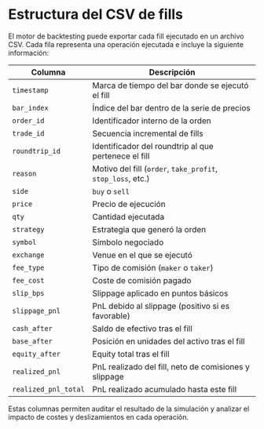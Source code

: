 # Estructura del CSV de fills

El motor de backtesting puede exportar cada fill ejecutado en un archivo CSV.
Cada fila representa una operación ejecutada e incluye la siguiente información:

| Columna | Descripción |
| --- | --- |
| `timestamp` | Marca de tiempo del bar donde se ejecutó el fill |
| `bar_index` | Índice del bar dentro de la serie de precios |
| `order_id` | Identificador interno de la orden |
| `trade_id` | Secuencia incremental de fills |
| `roundtrip_id` | Identificador del roundtrip al que pertenece el fill |
| `reason` | Motivo del fill (`order`, `take_profit`, `stop_loss`, etc.) |
| `side` | `buy` o `sell` |
| `price` | Precio de ejecución |
| `qty` | Cantidad ejecutada |
| `strategy` | Estrategia que generó la orden |
| `symbol` | Símbolo negociado |
| `exchange` | Venue en el que se ejecutó |
| `fee_type` | Tipo de comisión (`maker` o `taker`) |
| `fee_cost` | Coste de comisión pagado |
| `slip_bps` | Slippage aplicado en puntos básicos |
| `slippage_pnl` | PnL debido al slippage (positivo si es favorable) |
| `cash_after` | Saldo de efectivo tras el fill |
| `base_after` | Posición en unidades del activo tras el fill |
| `equity_after` | Equity total tras el fill |
| `realized_pnl` | PnL realizado del fill, neto de comisiones y slippage |
| `realized_pnl_total` | PnL realizado acumulado hasta este fill |

Estas columnas permiten auditar el resultado de la simulación y analizar el
impacto de costes y deslizamientos en cada operación.
